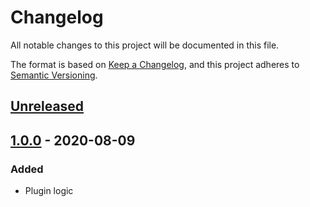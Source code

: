 # Changelog

All notable changes to this project will be documented in this file.

The format is based on [Keep a Changelog](https://keepachangelog.com/en/1.1.0/),
and this project adheres to [Semantic Versioning](https://semver.org/spec/v2.0.0.html).

## [Unreleased]

## [1.0.0] - 2020-08-09

### Added

- Plugin logic

[unreleased]: https://github.com/olivierlacan/keep-a-changelog/compare/v1.0.0...HEAD
[1.0.0]: https://github.com/danieltoader/capistrano-teams/releases/tag/v1.0.0
